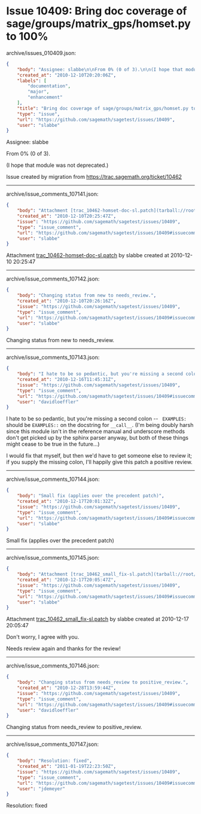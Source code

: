 # Issue 10409: Bring doc coverage of sage/groups/matrix_gps/homset.py to 100%

archive/issues_010409.json:
```json
{
    "body": "Assignee: slabbe\n\nFrom 0% (0 of 3).\n\n(I hope that module was not deprecated.)\n\n\nIssue created by migration from https://trac.sagemath.org/ticket/10462\n\n",
    "created_at": "2010-12-10T20:20:06Z",
    "labels": [
        "documentation",
        "major",
        "enhancement"
    ],
    "title": "Bring doc coverage of sage/groups/matrix_gps/homset.py to 100%",
    "type": "issue",
    "url": "https://github.com/sagemath/sagetest/issues/10409",
    "user": "slabbe"
}
```
Assignee: slabbe

From 0% (0 of 3).

(I hope that module was not deprecated.)


Issue created by migration from https://trac.sagemath.org/ticket/10462





---

archive/issue_comments_107141.json:
```json
{
    "body": "Attachment [trac_10462-homset-doc-sl.patch](tarball://root/attachments/some-uuid/ticket10462/trac_10462-homset-doc-sl.patch) by slabbe created at 2010-12-10 20:25:47",
    "created_at": "2010-12-10T20:25:47Z",
    "issue": "https://github.com/sagemath/sagetest/issues/10409",
    "type": "issue_comment",
    "url": "https://github.com/sagemath/sagetest/issues/10409#issuecomment-107141",
    "user": "slabbe"
}
```

Attachment [trac_10462-homset-doc-sl.patch](tarball://root/attachments/some-uuid/ticket10462/trac_10462-homset-doc-sl.patch) by slabbe created at 2010-12-10 20:25:47



---

archive/issue_comments_107142.json:
```json
{
    "body": "Changing status from new to needs_review.",
    "created_at": "2010-12-10T20:26:16Z",
    "issue": "https://github.com/sagemath/sagetest/issues/10409",
    "type": "issue_comment",
    "url": "https://github.com/sagemath/sagetest/issues/10409#issuecomment-107142",
    "user": "slabbe"
}
```

Changing status from new to needs_review.



---

archive/issue_comments_107143.json:
```json
{
    "body": "I hate to be so pedantic, but you're missing a second colon -- ` EXAMPLES:` should be `EXAMPLES::` on the docstring for ` __call__ `. (I'm being doubly harsh since this module isn't in the reference manual and underscore methods don't get picked up by the sphinx parser anyway, but both of these things might cease to be true in the future...) \n\nI would fix that myself, but then we'd have to get someone else to review it; if you supply the missing colon, I'll happily give this patch a positive review.",
    "created_at": "2010-12-16T11:45:31Z",
    "issue": "https://github.com/sagemath/sagetest/issues/10409",
    "type": "issue_comment",
    "url": "https://github.com/sagemath/sagetest/issues/10409#issuecomment-107143",
    "user": "davidloeffler"
}
```

I hate to be so pedantic, but you're missing a second colon -- ` EXAMPLES:` should be `EXAMPLES::` on the docstring for ` __call__ `. (I'm being doubly harsh since this module isn't in the reference manual and underscore methods don't get picked up by the sphinx parser anyway, but both of these things might cease to be true in the future...) 

I would fix that myself, but then we'd have to get someone else to review it; if you supply the missing colon, I'll happily give this patch a positive review.



---

archive/issue_comments_107144.json:
```json
{
    "body": "Small fix (applies over the precedent patch)",
    "created_at": "2010-12-17T20:01:32Z",
    "issue": "https://github.com/sagemath/sagetest/issues/10409",
    "type": "issue_comment",
    "url": "https://github.com/sagemath/sagetest/issues/10409#issuecomment-107144",
    "user": "slabbe"
}
```

Small fix (applies over the precedent patch)



---

archive/issue_comments_107145.json:
```json
{
    "body": "Attachment [trac_10462_small_fix-sl.patch](tarball://root/attachments/some-uuid/ticket10462/trac_10462_small_fix-sl.patch) by slabbe created at 2010-12-17 20:05:47\n\nDon't worry, I agree with you.\n\nNeeds review again and thanks for the review!",
    "created_at": "2010-12-17T20:05:47Z",
    "issue": "https://github.com/sagemath/sagetest/issues/10409",
    "type": "issue_comment",
    "url": "https://github.com/sagemath/sagetest/issues/10409#issuecomment-107145",
    "user": "slabbe"
}
```

Attachment [trac_10462_small_fix-sl.patch](tarball://root/attachments/some-uuid/ticket10462/trac_10462_small_fix-sl.patch) by slabbe created at 2010-12-17 20:05:47

Don't worry, I agree with you.

Needs review again and thanks for the review!



---

archive/issue_comments_107146.json:
```json
{
    "body": "Changing status from needs_review to positive_review.",
    "created_at": "2010-12-28T13:59:44Z",
    "issue": "https://github.com/sagemath/sagetest/issues/10409",
    "type": "issue_comment",
    "url": "https://github.com/sagemath/sagetest/issues/10409#issuecomment-107146",
    "user": "davidloeffler"
}
```

Changing status from needs_review to positive_review.



---

archive/issue_comments_107147.json:
```json
{
    "body": "Resolution: fixed",
    "created_at": "2011-01-19T22:23:50Z",
    "issue": "https://github.com/sagemath/sagetest/issues/10409",
    "type": "issue_comment",
    "url": "https://github.com/sagemath/sagetest/issues/10409#issuecomment-107147",
    "user": "jdemeyer"
}
```

Resolution: fixed
